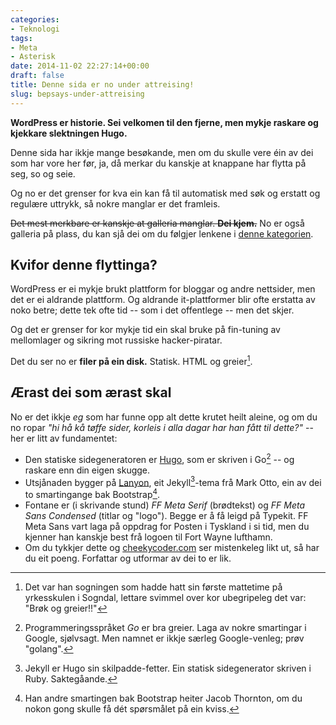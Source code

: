 ```yaml
---
categories:
- Teknologi
tags:
- Meta
- Asterisk
date: 2014-11-02 22:27:14+00:00
draft: false
title: Denne sida er no under attreising!
slug: bepsays-under-attreising
---
```


**WordPress er historie. Sei velkomen til den fjerne, men mykje raskare og kjekkare slektningen Hugo.**

Denne sida har ikkje mange besøkande, men om du skulle vere éin av dei som har vore her før, ja, då merkar du kanskje at knappane har flytta på seg, so og seie.

Og no er det grenser for kva ein kan få til automatisk med søk og erstatt og regulære uttrykk, så nokre manglar er det framleis.

<!--more-->

<strike>Det mest merkbare er kanskje at galleria manglar. **Dei kjem.**</strike> No er også galleria på plass, du kan sjå dei om du følgjer lenkene i [denne kategorien](/categories/foto/).

## Kvifor denne flyttinga?

WordPress er ei mykje brukt plattform for bloggar og andre nettsider, men det er ei aldrande plattform. Og aldrande it-plattformer blir ofte erstatta av noko betre; dette tek ofte tid -- som i det offentlege -- men det skjer.

Og det er grenser for kor mykje tid ein skal bruke på fin-tuning av mellomlager og sikring mot russiske hacker-piratar.

Det du ser no er **filer på ein disk.** Statisk. HTML og greier[^brøk].

## Ærast dei som ærast skal

No er det ikkje _eg_ som har funne opp alt dette krutet heilt aleine, og om du no ropar *"hi hå kå tøffe sider, korleis i alla dagar har han fått til dette?"* -- her er litt av fundamentet:

* Den statiske sidegeneratoren er [Hugo](http://gohugo.io/overview/introduction), som er skriven i Go[^go] -- og raskare enn din eigen skugge.
* Utsjånaden bygger på [Lanyon](https://github.com/poole/lanyon), eit Jekyll[^jekyll]-tema frå Mark Otto, ein av dei to smartingange bak Bootstrap[^bootstrap].
* Fontane er (i skrivande stund) _FF Meta Serif_ (brødtekst) og _FF Meta Sans Condensed_  (titlar og "logo"). Begge er å få leigd på Typekit. FF Meta Sans vart laga på oppdrag for Posten i Tyskland i si tid, men du kjenner han kanskje best frå logoen til Fort Wayne lufthamn.
* Om du tykkjer dette og [cheekycoder.com](http://cheekycoder.com/) ser mistenkeleg likt ut, så har du eit poeng. Forfattar og utformar av dei to er lik.

[^go]: Programmeringsspråket *Go* er bra greier. Laga av nokre smartingar i Google, sjølvsagt. Men namnet er ikkje særleg Google-venleg; prøv "golang". 
[^bootstrap]: Han andre smartingen bak Bootstrap heiter Jacob Thornton, om du nokon gong skulle få dét spørsmålet på ein kviss.
[^brøk]: Det var han sogningen som hadde hatt sin første mattetime på yrkesskulen i Sogndal, lettare svimmel over kor ubegripeleg det var: "Brøk og greier!!" 
[^jekyll]: Jekyll er Hugo sin skilpadde-fetter. Ein statisk sidegenerator skriven i Ruby. Saktegåande.

